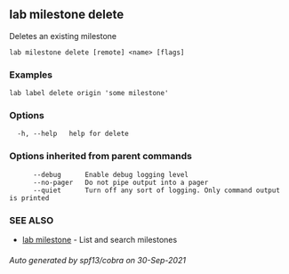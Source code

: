 ## lab milestone delete

Deletes an existing milestone

```
lab milestone delete [remote] <name> [flags]
```

### Examples

```
lab label delete origin 'some milestone'
```

### Options

```
  -h, --help   help for delete
```

### Options inherited from parent commands

```
      --debug      Enable debug logging level
      --no-pager   Do not pipe output into a pager
      --quiet      Turn off any sort of logging. Only command output is printed
```

### SEE ALSO

* [lab milestone](lab_milestone.md)	 - List and search milestones

###### Auto generated by spf13/cobra on 30-Sep-2021

